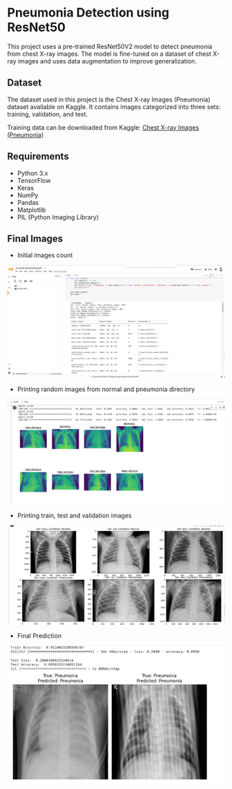 # Pneumonia Detection using ResNet50

This project uses a pre-trained ResNet50V2 model to detect pneumonia from chest X-ray images. The model is fine-tuned on a dataset of chest X-ray images and uses data augmentation to improve generalization.

## Dataset

The dataset used in this project is the Chest X-ray Images (Pneumonia) dataset available on Kaggle. It contains images categorized into three sets: training, validation, and test.

Training data can be downloaded from Kaggle: [Chest X-ray Images (Pneumonia)](https://www.kaggle.com/datasets/paultimothymooney/chest-xray-pneumonia?resource=download)

## Requirements

- Python 3.x
- TensorFlow
- Keras
- NumPy
- Pandas
- Matplotlib
- PIL (Python Imaging Library)


## Final Images

- Initial images count

![Count Image](images/initial-img-count.png)

- Printing random images from normal and pneumonia directory

![Random Image](images/random-print.png)

- Printing train, test and validation images

![Random Image](images/train-test-val.png)

- Final Prediction

![Predicted Image](images/prediction.png)